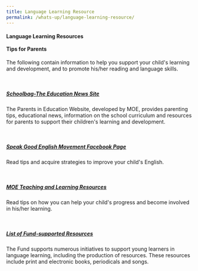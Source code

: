 ```yaml
---
title: Language Learning Resource
permalink: /whats-up/language-learning-resource/
---
```


<div><h4>Language Learning Resources <br/>
  <br/>
Tips for Parents</h4>
<div><p>The following contain information to help you support your child&#39;s learning and
  development, and to promote his/her reading and language skills.</p></div><br/>
<div><h5><a href="https://www.schoolbag.sg/" target="_blank"><u>Schoolbag-The Education News Site</u></a></h5>
<div><p>The Parents in Education Website, developed by MOE, provides parenting tips, educational
news, information on the school curriculum and resources for parents to support their children&#39;s
learning and development.</p></div></div><br/>
<div><h5><a href="https://www.facebook.com/speakgoodenglishmovement" target="_blank"><u>Speak Good English Movement Facebook Page</u></a></h5>
<div><p>Read tips and acquire strategies to improve your child&#39;s English.</p></div></div><br/>
<div><h5><a href="https://www.moe.gov.sg/education/syllabuses/resources" target="_blank"><u>MOE Teaching and Learning Resources</u></a></h5>
<div><p>Read tips on how you can help your child&#39;s progress and become involved in his/her learning.</p></div></div><br/>
<div><h5><a href="/whats-up/List-of-Resources.pdf" target="_blank"><u>List of Fund-supported Resources</u></a></h5>
<div><p>The Fund supports numerous initiatives to support young learners in language
learning, including the production of resources. These resources include print and
electronic books, periodicals and songs.</p></div></div> <br/>

